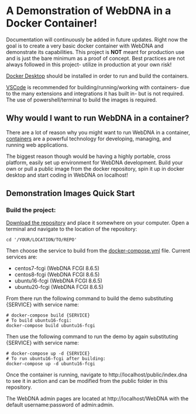 # A Demonstration of WebDNA in a Docker Container!

Documentation will continuously be added in future updates. Right now the goal is to create a very basic docker container with WebDNA and demonstrate its capabilities. This project is **NOT** meant for production use and is just the bare minimum as a proof of concept. Best practices are not always followed in this project- utilize in production at your own risk!

[Docker Desktop](https://www.docker.com/products/docker-desktop/) should be installed in order to run and build the containers. 

[VSCode](https://code.visualstudio.com/) is recommended for building/running/working with containers- due to the many extensions and integrations it has built in- but is not required. The use of powershell/terminal to build the images is required.

## Why would I want to run WebDNA in a container?
There are a lot of reason why you might want to run WebDNA in a container, [containers](https://www.docker.com/resources/what-container/) are a powerful technology for developing, managing, and running web applications.

The biggest reason though would be having a highly portable, cross platform, easily set up environment for WebDNA development. Build your own or pull a public image from the docker repository, spin it up in docker desktop and start coding in WebDNA on localhost!

## Demonstration Images Quick Start

### Build the project:
[Download the repository](https://github.com/deepworks-net/docker-webdna-demo/archive/refs/heads/main.zip) and place it somewhere on your computer. Open a terminal and navigate to the location of the repository:
```SHELL
cd '/YOUR/LOCATION/TO/REPO'
```
Then choose the service to build from the [docker-compose.yml](docker-compose.yml) file. Current services are:
- centos7-fcgi (WebDNA FCGI 8.6.5)
- centos8-fcgi (WebDNA FCGI 8.6.5)
- ubuntu16-fcgi (WebDNA FCGI 8.6.5)
- ubuntu20-fcgi (WebDNA FCGI 8.6.5)

From there run the following command to build the demo substituting {SERVICE} with service name:
```SHELL
# docker-compose build {SERVICE}
# To build ubuntu16-fcgi:
docker-compose build ubuntu16-fcgi
```

Then use the following command to run the demo by again substituting {SERVICE} with service name:
```SHELL
# docker-compose up -d {SERVICE}
# To run ubuntu16-fcgi after building:
docker-compose up -d ubuntu16-fcgi
```
Once the container is running, navigate to http://localhost/public/index.dna to see it in action and can be modified from the public folder in this repository. 

The WebDNA admin pages are located at http://localhost/WebDNA with the default username:password of admin:admin.